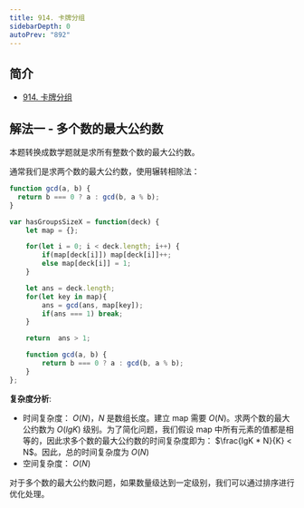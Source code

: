 ```yaml
---
title: 914. 卡牌分组
sidebarDepth: 0
autoPrev: "892"
---
```

 
## 简介
- [914. 卡牌分组](https://leetcode-cn.com/problems/x-of-a-kind-in-a-deck-of-cards/)


## 解法一 - 多个数的最大公约数
本题转换成数学题就是求所有整数个数的最大公约数。

通常我们是求两个数的最大公约数，使用辗转相除法：
```javascript
function gcd(a, b) {
  return b === 0 ? a : gcd(b, a % b);
}
```

```javascript
var hasGroupsSizeX = function(deck) {
    let map = {};

    for(let i = 0; i < deck.length; i++) {
        if(map[deck[i]]) map[deck[i]]++;
        else map[deck[i]] = 1;
    }

    let ans = deck.length;
    for(let key in map){
        ans = gcd(ans, map[key]);
        if(ans === 1) break;
    }

    return  ans > 1;

    function gcd(a, b) {
        return b === 0 ? a : gcd(b, a % b);
    }
};
```
**复杂度分析**:
- 时间复杂度： $O(N)$，$N$ 是数组长度。建立 map 需要 $O(N)$。求两个数的最大公约数为 $O(lgK)$ 级别。为了简化问题，我们假设 map 中所有元素的值都是相等的，因此求多个数的最大公约数的时间复杂度即为： $\frac{lgK * N}{K} < N$。因此，总的时间复杂度为 $O(N)$
- 空间复杂度： $O(N)$

对于多个数的最大公约数问题，如果数量级达到一定级别，我们可以通过排序进行优化处理。